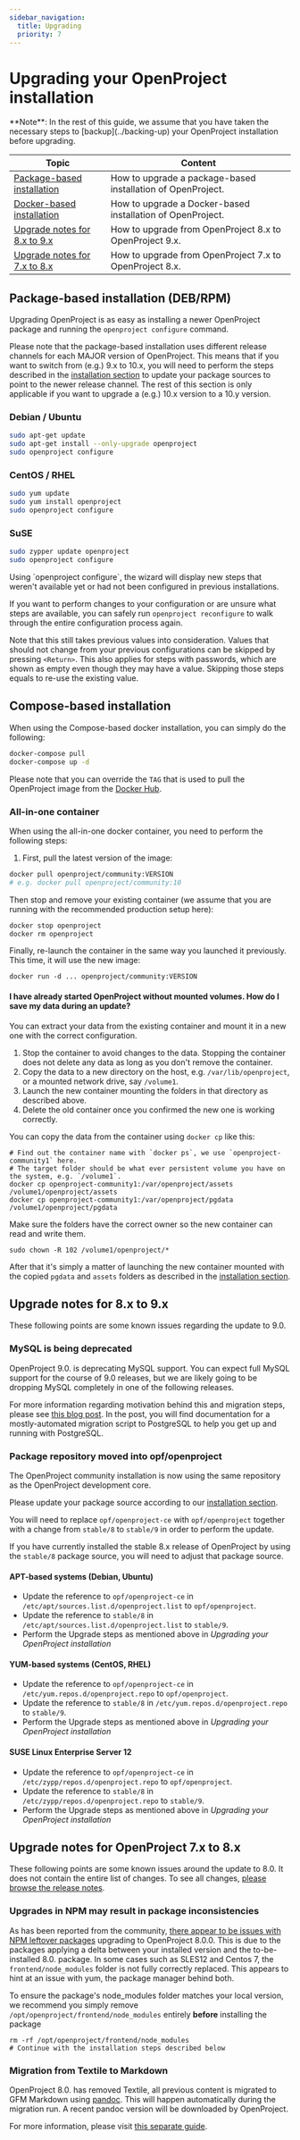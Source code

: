 ```yaml
---
sidebar_navigation:
  title: Upgrading
  priority: 7
---
```


# Upgrading your OpenProject installation

<div class="alert alert-warning" role="alert">
**Note**: In the rest of this guide, we assume that you have taken the necessary steps to [backup](../backing-up) your OpenProject installation before upgrading.
</div>

| Topic                                                        | Content                                                     |
| ------------------------------------------------------------ | ----------------------------------------------------------- |
| [Package-based installation](#package-based-installation-(DEB/RPM)) | How to upgrade a package-based installation of OpenProject. |
| [Docker-based installation](#docker-based-installation)      | How to upgrade a Docker-based installation of OpenProject.  |
| [Upgrade notes for 8.x to 9.x](#upgrade-notes-for-8x-to-9x)  | How to upgrade from OpenProject 8.x to OpenProject 9.x.     |
| [Upgrade notes for 7.x to 8.x](#upgrade-notes-for-openproject-7x-to-8x) | How to upgrade from OpenProject 7.x to OpenProject 8.x.     |

## Package-based installation (DEB/RPM)

Upgrading OpenProject is as easy as installing a newer OpenProject package and
running the `openproject configure` command.

<div class="alert alert-info" role="alert">

Please note that the package-based installation uses different release channels for each MAJOR version of OpenProject. This means that if you want to switch from (e.g.) 9.x to 10.x, you will need to perform the steps described in the [installation section](../../installation/packaged) to update your package sources to point to the newer release channel. The rest of this section is only applicable if you want to upgrade a (e.g.) 10.x version to a 10.y version.

</div>

### Debian / Ubuntu

```bash
sudo apt-get update
sudo apt-get install --only-upgrade openproject
sudo openproject configure
```

### CentOS / RHEL

```bash
sudo yum update
sudo yum install openproject
sudo openproject configure
```

### SuSE

```bash
sudo zypper update openproject
sudo openproject configure
```


<div class="alert alert-info" role="alert">
Using `openproject configure`, the wizard will display new steps that weren't available yet or had not been configured in previous installations.

If you want to perform changes to your configuration or are unsure what steps are available, you can safely run `openproject reconfigure` to walk through the entire configuration process again.

Note that this still takes previous values into consideration. Values that should not change from your previous configurations can be skipped by pressing `<Return>`. This also applies for steps with passwords, which are shown as empty even though they may have a value. Skipping those steps equals to re-use the existing value.
</div>


## Compose-based installation

When using the Compose-based docker installation, you can simply do the following:

```bash
docker-compose pull
docker-compose up -d
```

Please note that you can override the `TAG` that is used to pull the OpenProject image from the [Docker Hub](https://hub.docker.com/r/openproject/community).

### All-in-one container

When using the all-in-one docker container, you need to perform the following steps:

1. First, pull the latest version of the image:

```bash
docker pull openproject/community:VERSION
# e.g. docker pull openproject/community:10
```

Then stop and remove your existing container (we assume that you are running with the recommended production setup here):

```bash
docker stop openproject
docker rm openproject
```

Finally, re-launch the container in the same way you launched it previously.
This time, it will use the new image:

```
docker run -d ... openproject/community:VERSION
```

#### I have already started OpenProject without mounted volumes. How do I save my data during an update?

You can extract your data from the existing container and mount it in a new one with the correct configuration.

1. Stop the container to avoid changes to the data. Stopping the container does not delete any data as long as you don't remove the container.
2. Copy the data to a new directory on the host, e.g. `/var/lib/openproject`, or a mounted network drive, say `/volume1`.
3. Launch the new container mounting the folders in that directory as described above.
4. Delete the old container once you confirmed the new one is working correctly.

You can copy the data from the container using `docker cp` like this:

```
# Find out the container name with `docker ps`, we use `openproject-community1` here.
# The target folder should be what ever persistent volume you have on the system, e.g. `/volume1`.
docker cp openproject-community1:/var/openproject/assets /volume1/openproject/assets
docker cp openproject-community1:/var/openproject/pgdata /volume1/openproject/pgdata
```

Make sure the folders have the correct owner so the new container can read and write them.

```
sudo chown -R 102 /volume1/openproject/*
```

After that it's simply a matter of launching the new container mounted with the copied `pgdata` and `assets` folders
as described in the [installation section](../../installation/docker/#recommended-usage).

## Upgrade notes for 8.x to 9.x

These following points are some known issues regarding the update to 9.0.

### MySQL is being deprecated

OpenProject 9.0. is deprecating MySQL support. You can expect full MySQL support for the course of 9.0 releases, but we are likely going to be dropping MySQL completely in one of the following releases.

For more information regarding motivation behind this and migration steps, please see [this blog post](https://www.openproject.org/blog/deprecating-mysql-support/). In the post, you will find documentation for a mostly-automated migration script to PostgreSQL to help you get up and running with PostgreSQL.

### Package repository moved into opf/openproject

The OpenProject community installation is now using the same repository as the OpenProject development core.

Please update your package source according to our [installation section](../../installation/packaged).

You will need to replace `opf/openproject-ce` with `opf/openproject` together with a change from `stable/8` to `stable/9` in order to perform the update.

If you have currently installed the stable 8.x release of OpenProject by using the `stable/8` package source,
you will need to adjust that package source.

#### APT-based systems (Debian, Ubuntu)

 - Update the reference to `opf/openproject-ce` in `/etc/apt/sources.list.d/openproject.list` to `opf/openproject`.
 - Update the reference to `stable/8` in `/etc/apt/sources.list.d/openproject.list` to `stable/9`.
 - Perform the Upgrade steps as mentioned above in *Upgrading your OpenProject installation*

#### YUM-based systems (CentOS, RHEL)

 - Update the reference to `opf/openproject-ce` in `/etc/yum.repos.d/openproject.repo` to `opf/openproject`.
 - Update the reference to `stable/8` in `/etc/yum.repos.d/openproject.repo` to `stable/9`.
 - Perform the Upgrade steps as mentioned above in *Upgrading your OpenProject installation*

#### SUSE Linux Enterprise Server 12

 - Update the reference to `opf/openproject-ce` in `/etc/zypp/repos.d/openproject.repo` to `opf/openproject`.
 - Update the reference to `stable/8` in `/etc/zypp/repos.d/openproject.repo` to `stable/9`.
 - Perform the Upgrade steps as mentioned above in *Upgrading your OpenProject installation*

## Upgrade notes for OpenProject 7.x to 8.x

These following points are some known issues around the update to 8.0. It does not contain the entire list of changes. To see all changes, [please browse the release notes](../../../release-notes/8-0-0/).

### Upgrades in NPM may result in package inconsistencies

As has been reported from the community, [there appear to be issues with NPM leftover packages](https://community.openproject.com/projects/openproject/work_packages/28571) upgrading to OpenProject 8.0.0. This is due to the packages applying a delta between your installed version and the to-be-installed 8.0. package. In some cases such as SLES12 and Centos 7, the `frontend/node_modules` folder is not fully correctly replaced. This appears to hint at an issue with yum, the package manager behind both.

To ensure the package's node_modules folder matches your local version, we recommend you simply remove `/opt/openproject/frontend/node_modules` entirely **before** installing the package

```
rm -rf /opt/openproject/frontend/node_modules
# Continue with the installation steps described below
```

### Migration from Textile to Markdown

OpenProject 8.0. has removed Textile, all previous content is migrated to GFM Markdown using [pandoc](https://pandoc.org). This will happen automatically during the migration run. A recent pandoc version will be downloaded by OpenProject.

For more information, please visit [this separate guide](../../misc/textile-migration).
